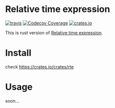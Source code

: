# Relative time expression

[![travis](https://img.shields.io/travis/Frezc/relative-time-expression-rust/master.svg?style=flat-square)](https://travis-ci.org/Frezc/relative-time-expression-rust)
[![Codecov Coverage](https://img.shields.io/codecov/c/github/Frezc/relative-time-expression-rust/master.svg?style=flat-square)](https://codecov.io/gh/Frezc/relative-time-expression-rust/)
[![crates.io](https://img.shields.io/crates/v/rte.svg?style=flat-square)](https://crates.io/crates/rte)

This is rust version of [Relative time expression](https://github.com/Frezc/relative-time-expression).

# Install
check https://crates.io/crates/rte

# Usage

soon...